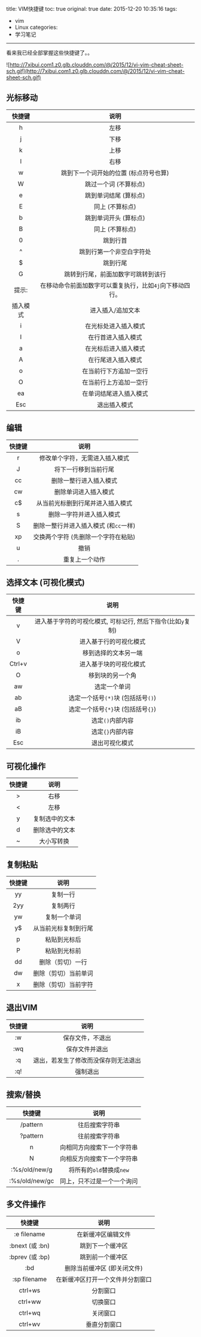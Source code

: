 title: VIM快捷键
toc: true
original: true
date: 2015-12-20 10:35:16
tags:
- vim
- Linux
categories:
- 学习笔记
---
看来我已经全部掌握这些快捷键了。。

![http://7xibui.com1.z0.glb.clouddn.com/@/2015/12/vi-vim-cheat-sheet-sch.gif](http://7xibui.com1.z0.glb.clouddn.com/@/2015/12/vi-vim-cheat-sheet-sch.gif)
## 光标移动
<!-- more -->
快捷键|说明
:-:|:-:
h|	左移
j|	下移
k|	上移
l|	右移
w|	跳到下一个词开始的位置 (标点符号也算)
W|	跳过一个词 (不算标点)
e|	跳到单词结尾 (算标点)
E|	同上 (不算标点)
b|	跳到单词开头 (算标点)
B|	同上 (不算标点)
0|	跳到行首
^|	跳到行第一个非空白字符处
$|	跳到行尾
G|	跳转到行尾，前面加数字可跳转到该行
提示:|	在移动命令前面加数字可以重复执行，比如`4j`向下移动四行。
插入模式|	进入插入/追加文本
i|	在光标处进入插入模式
I|	在行首进入插入模式
a|	在光标后进入插入模式
A|	在行尾进入插入模式
o|	在当前行下方追加一空行
O|	在当前行上方追加一空行
ea|	在单词结尾进入插入模式
Esc|	退出插入模式

## 编辑
快捷键|说明
:-:|:-:
r|	修改单个字符，无需进入插入模式
J|	将下一行移到当前行尾
cc|	删除一整行进入插入模式
cw|	删除单词进入插入模式
c$|	从当前光标删到行尾并进入插入模式
s|	删除一字符并进入插入模式
S|	删除一整行并进入插入模式 (和`cc`一样)
xp|	交换两个字符 (先删除一个字符在粘贴)
u|	撤销
.|	重复上一个动作

## 选择文本 (可视化模式)
快捷键|说明
:-:|:-:
v|	进入基于字符的可视化模式, 可标记行, 然后下指令(比如`y`复制)
V|	进入基于行的可视化模式
o|	移到选择的文本另一端
Ctrl+v|	进入基于块的可视化模式
O|	移到块的另一个角
aw|	选定一个单词
ab|	选定一个括号`(*)`块 (包括括号`()`)
aB|	选定一个括号`{*}`块 (包括括号`{}`)
ib|	选定`()`内部内容
iB|	选定`{}`内部内容
Esc|	退出可视化模式

## 可视化操作
快捷键|说明
:-:|:-:
>|	右移
<|	左移
y|	复制选中的文本
d|	删除选中的文本
~|	大小写转换

## 复制粘贴
快捷键|说明
:-:|:-:
yy|	复制一行
2yy|	复制两行
yw|	复制一个单词
y$|	从当前光标复制到行尾
p|	粘贴到光标后
P|	粘贴到光标前
dd|	删除（剪切）一行
dw|	删除（剪切）当前单词
x|	删除（剪切）当前字符

## 退出VIM
快捷键|说明
:-:|:-:
:w|	保存文件，不退出
:wq|	保存文件并退出
:q|	退出，若发生了修改而没保存则无法退出
:q!|	强制退出

## 搜索/替换
快捷键|说明
:-:|:-:
/pattern|	往后搜索字符串
?pattern|	往前搜索字符串
n|	向相同方向搜索下一个字符串
N|	向相反方向搜索下一个字符串
:%s/old/new/g|	将所有的`old`替换成`new`
:%s/old/new/gc|	同上，只不过是一个一个询问

## 多文件操作
快捷键|说明
:-:|:-:
:e filename|	在新缓冲区编辑文件
:bnext (或 :bn)|	跳到下一个缓冲区
:bprev (或 :bp)|	跳到前一个缓冲区
:bd|	删除当前缓冲区 (即关闭文件)
:sp filename|	在新缓冲区打开一个文件并分割窗口
ctrl+ws|	分割窗口
ctrl+ww|	切换窗口
ctrl+wq|	关闭窗口
ctrl+wv|	垂直分割窗口
